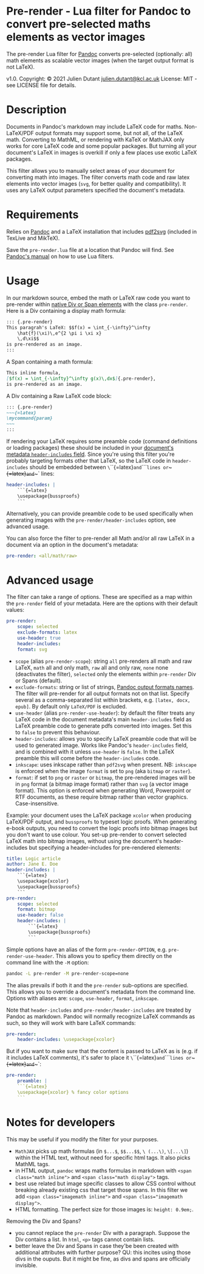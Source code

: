 # Pre-render - Lua filter for Pandoc to convert pre-selected maths elements as vector images

The pre-render Lua filter for [Pandoc](https://pandoc.org) converts
pre-selected (optionally: all) math elements as scalable vector
images (when the target output format is not LaTeX). 

v1.0. Copyright: © 2021 Julien Dutant <julien.dutant@kcl.ac.uk>
License:  MIT - see LICENSE file for details.

Description
===========

Documents in Pandoc's markdown may include LaTeX code for maths.
Non-LaTeX/PDF output formats may support some, but not all, of the
LaTeX math. Converting to MathML, or rendering with KaTeX or MathJAX
only works for core LaTeX code and some popular packages. But turning 
all your document's LaTeX in images is overkill if only a few places 
use exotic LaTeX packages. 

This filter allows you to manually select areas of your document for 
converting math into images. The filter converts math code and raw latex 
elements into vector images (`svg`, for better quality and compatibility).
It uses any LaTeX output parameters specified the document's metadata.

Requirements
============

Relies on [Pandoc](https://pandoc.org) and a LaTeX installation that
includes [pdf2svg](https://github.com/dawbarton/pdf2svg) (included in
TexLive and MikTeX). 

Save the `pre-render.lua` file at a location that Pandoc will find.
See [Pandoc's manual](https://pandoc.org/MANUAL.html#option--lua-filter) on how to use Lua
filters. 

Usage
=====

In our markdown source, embed the math or LaTeX raw code you want to 
pre-render within [native Div or Span elements](https://pandoc.org/MANUAL.html#divs-and-spans) 
with the class `pre-render`. Here is a Div containing a display
math formula:

```markdown
::: {.pre-render}
This paragrah's LaTeX: $$f(x) = \int_{-\infty}^\infty
    \hat{f}(\xi)\,e^{2 \pi i \xi x}
    \,d\xi$$ 
is pre-rendered as an image.
:::
```

A Span containing a math formula:

```markdown
This inline formula, 
[$f(x) = \int_{-\infty}^\infty g(x)\,dx$]{.pre-render},
is pre-rendered as an image.
```

A Div containing a Raw LaTeX code block:

```markdown
::: {.pre-render}
~~~{=latex}
\mycommand{param}
~~~
:::
```

If rendering your LaTeX requires some preamble code (command definitions
or loading packages) these should be included in your
 [document's metadata `header-includes` field](https://pandoc.org/MANUAL.html#extension-yaml_metadata_block).
Since you're using this filter you're probably targeting formats other
that LaTeX, so the LaTeX code in `header-includes` should be embedded
between `\`\`\`{=latex}` and `\`\`\`` lines or `~~~{=latex}` and `~~~`
lines:

```yaml
header-includes: |
    ```{=latex}
    \usepackage{bussproofs}
    ```
```

Alternatively, you can provide preamble code to be used specifically
when generating images with the `pre-render/header-includes` option, see 
advanced usage.

You can also force the filter to pre-render all Math and/or all raw LaTeX
in a document via an option in the document's metadata:

```yaml
pre-render: <all/math/raw>
```

# Advanced usage

The filter can take a range of options. These are specified as a map
within the `pre-render` field of your metadata. Here are the options
with their default values:

```yaml
pre-render:
    scope: selected 
    exclude-formats: latex
    use-header: true
    header-includes: 
    format: svg
```

* `scope` (alias `pre-render-scope`): string `all` pre-renders all
     math and raw LaTeX, `math`
    all and only math, `raw` all and only raw, `none` none (deactivates
    the filter), `selected` only the elements within `pre-render` Div
    or Spans (default).
* `exclude-formats`: string or list of strings, 
  [Pandoc output formats names](https://pandoc.org/MANUAL.html#). The 
  filter will pre-render for all output formats not on that list. 
  Specify several as a comma-separated list within brackets, e.g. 
  `[latex, docx, epub]`. By default only `LaTeX/PDF` is excluded.
* `use-header` (alias `pre-render-use-header`): by default
    the filter treats any LaTeX code in the document metadata's main
    `header-includes` field as LaTeX preamble code to generate 
    pdfs converted into images. Set this to `false` to prevent
    this behaviour.
* `header-includes`: allows you to specify LaTeX preamble code that will 
  be used to generated image. Works like Pandoc's `header-includes`
  field, and is combined with it unless `use-header` is `false`. 
  In the LaTeX preamble this will come before the `header-includes`
  code.
* `inkscape`: uses inkscape rather than `pdf2svg` when present. NB: 
  `inkscape` is enforced when the image `format` is set to `png` (aka
  `bitmap` or `raster`).
* `format`: if set to `png` or `raster` or `bitmap`, the pre-rendered
  images will be in `png` format (a bitmap image format) rather than
  `svg` (a vector image format). This option is enforced when generating
  Word, Powerpoint or RTF documents, as these require bitmap rather than
  vector graphics. Case-insensitive.

Example: your document uses the LaTeX package `xcolor` when producing
LaTeX/PDF output, and `bussproofs` to typeset logic proofs. When generating
e-book outputs, you need to convert the logic proofs into bitmap images
but you don't want to use colour. You set-up pre-render to convert selected
LaTeX math into bitmap images, without using the document's header-includes 
but specifying a header-includes for pre-rendered elements:

```yaml
title: Logic article
author: Jane E. Doe
header-includes: |
    ```{=latex}
    \usepackage{xcolor}
    \usepackage{bussproofs}
    ```
pre-render:
    scope: selected
    format: bitmap
    use-header: false
    header-includes: |
        ```{=latex}
        \usepackage{bussproofs}
        ```
```

Simple options have an alias of the form `pre-render-OPTION`, e.g. 
`pre-render-use-header`. This allows you to speficy them directly
on the command line with the `-M` option:

```bash
pandoc -L pre-render -M pre-render-scope=none
```

The alias prevails if both it and the `pre-render` sub-options are 
specified. This allows you to override a document's metadata 
from the command line. Options with aliases are: `scope`, `use-header`, 
`format`, `inkscape`.

Note that `header-includes` and `pre-render/header-includes` are treated by 
Pandoc as markdown. Pandoc will normally recognize LaTeX commands as 
such, so they will work with bare LaTeX commands:

```yaml
pre-render:
    header-includes: \usepackage{xcolor}
```

But if you want to make sure that the content is passed to LaTeX as is
(e.g. if it includes LaTeX comments), it's safer to place it
  `\`\`\`{=latex}` and `\`\`\`` lines or `~~~{=latex}` and `~~~`:

```yaml
pre-render:
    preamble: |
    ```{=latex}
    \usepackage{xcolor} % fancy color options
    ```
```

# Notes for developers

This may be useful if you modify the filter for your purposes.

* `MathJAX` picks up math formulas (in `$...$`, `$$...$$`, `\
  (...\)`, `\[...\]`) within the HTML text, without need for specific
  html tags. It also picks MathML tags.
* in HTML output, `pandoc` wraps maths formulas in markdown with 
  `<span class="math inline">` and `<span class="math display">` tags.
* best use related but image specific classes to allow CSS control
  without breaking already existing css that target those spans. In 
  this filter we add `<span class="imagemath inline">` and `<span
  class="imagemath display">`.
* HTML formatting. The perfect size for those images is: `height: 0.9em;`.

Removing the Div and Spans?

* you cannot replace the `pre-render` Div with a paragraph. 
    Suppose the Div contains a list. In `html`, `<p>` tags cannot
    contain lists. 
* better leave the Div and Spans in case they'be been created with
  additional attributes with further purpose? QU: this incites using
  those divs in the ouputs. But it might be fine, as divs and spans
  are officially invisible.
